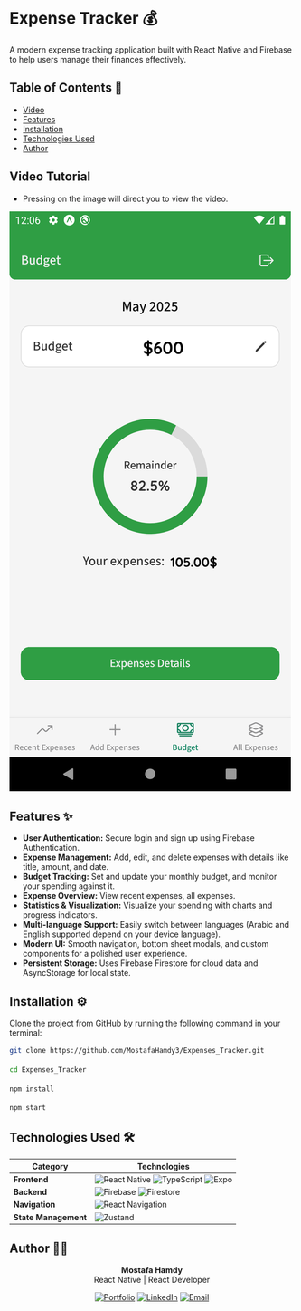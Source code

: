 # Expense Tracker 💰

A modern expense tracking application built with React Native and Firebase to help users manage their finances effectively.

## Table of Contents 📖

- [Video](#video-)
- [Features](#features-)
- [Installation](#installation-)
- [Technologies Used](#technologies-used-)
- [Author](#author-)

## Video Tutorial 
- Pressing on the image will direct you to view the video. 

[![Expenses_Tracking Project Review](app/assets/screenshots/Screenshot_1747433164.png)](app/assets/screenshots/Expenses_Review.mp4)

## Features ✨

- **User Authentication:** Secure login and sign up using Firebase Authentication.
- **Expense Management:** Add, edit, and delete expenses with details like title, amount, and date.
- **Budget Tracking:** Set and update your monthly budget, and monitor your spending against it.
- **Expense Overview:** View recent expenses, all expenses.
- **Statistics & Visualization:** Visualize your spending with charts and progress indicators.
- **Multi-language Support:** Easily switch between languages (Arabic and English supported depend on your device language).
- **Modern UI:** Smooth navigation, bottom sheet modals, and custom components for a polished user experience.
- **Persistent Storage:** Uses Firebase Firestore for cloud data and AsyncStorage for local state.

## Installation ⚙️

Clone the project from GitHub by running the following command in your terminal:

```bash
git clone https://github.com/MostafaHamdy3/Expenses_Tracker.git

cd Expenses_Tracker

npm install

npm start
```

## Technologies Used 🛠️

<div align="center">

| Category          | Technologies                                                                 |
|-------------------|-----------------------------------------------------------------------------|
| **Frontend**      | ![React Native](https://img.shields.io/badge/React_Native-20232A?style=for-the-badge&logo=react&logoColor=61DAFB) ![TypeScript](https://img.shields.io/badge/TypeScript-3178C6?style=for-the-badge&logo=typescript&logoColor=white) ![Expo](https://img.shields.io/badge/Expo-1B1F23?style=for-the-badge&logo=expo&logoColor=white) |
| **Backend**       | ![Firebase](https://img.shields.io/badge/Firebase-039BE5?style=for-the-badge&logo=Firebase&logoColor=white) ![Firestore](https://img.shields.io/badge/Firestore-FFCA28?style=for-the-badge&logo=firebase&logoColor=black) |
| **Navigation**    | ![React Navigation](https://img.shields.io/badge/React_Navigation-6F52FF?style=for-the-badge) |
| **State Management** | ![Zustand](https://img.shields.io/badge/Zustand-764ABC?style=for-the-badge&logo=redux&logoColor=white) |

</div>

## Author 👨‍💻

<div align="center">

**Mostafa Hamdy**  
React Native | React Developer

[![Portfolio](https://img.shields.io/badge/🌐_Portfolio-000000?style=for-the-badge&logo=vercel&logoColor=white)](https://mostafa-portfolio.vercel.app/)
[![LinkedIn](https://img.shields.io/badge/🔗_LinkedIn-0077B5?style=for-the-badge&logo=linkedin&logoColor=white)](https://www.linkedin.com/in/mostafa-7amdy/)
[![Email](https://img.shields.io/badge/📧_Email-D14836?style=for-the-badge&logo=gmail&logoColor=white)](mailto:mostafa44hamdy@gmail.com)

</div>
